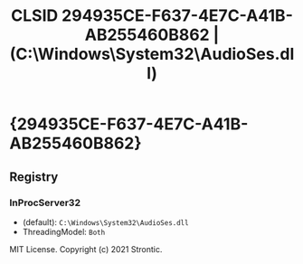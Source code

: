﻿---
title: "CLSID 294935CE-F637-4E7C-A41B-AB255460B862 | (C:\\Windows\\System32\\AudioSes.dll)"
excerpt: What is COM-Object CLSID 294935CE-F637-4E7C-A41B-AB255460B862?
---

# {294935CE-F637-4E7C-A41B-AB255460B862}


## Registry


### InProcServer32

* (default): `C:\Windows\System32\AudioSes.dll`
* ThreadingModel: `Both`

MIT License. Copyright (c) 2021 Strontic.


